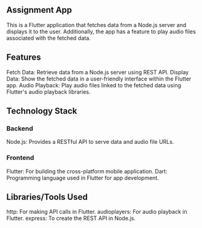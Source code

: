 ## Assignment App
This is a Flutter application that fetches data from a Node.js server and displays it to the user. Additionally, the app has a feature to play audio files associated with the fetched data.

## Features
Fetch Data: Retrieve data from a Node.js server using REST API.
Display Data: Show the fetched data in a user-friendly interface within the Flutter app.
Audio Playback: Play audio files linked to the fetched data using Flutter's audio playback libraries.
## Technology Stack
### Backend
Node.js: Provides a RESTful API to serve data and audio file URLs.
### Frontend
Flutter: For building the cross-platform mobile application.
Dart: Programming language used in Flutter for app development.
## Libraries/Tools Used
http: For making API calls in Flutter.
audioplayers: For audio playback in Flutter.
express: To create the REST API in Node.js.